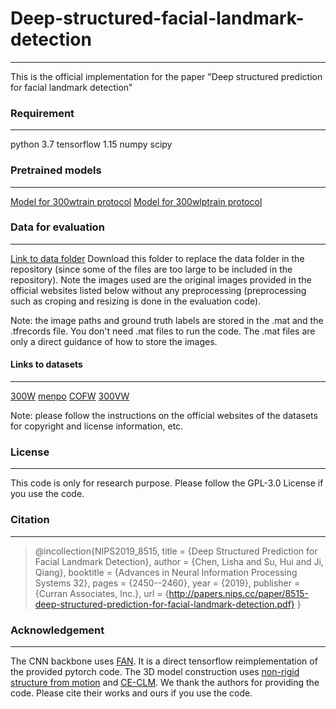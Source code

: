 # Deep-structured-facial-landmark-detection
---
This is the official implementation for the paper "Deep structured prediction for facial landmark detection"

### Requirement
---
python 3.7
tensorflow 1.15
numpy
scipy

### Pretrained models
---
[Model for 300wtrain protocol](https://www.dropbox.com/sh/c47tzhdssrg9bjl/AADi0cMvhEnCPMTFPrEkuNrba?dl=0)
[Model for 300wlptrain protocol](https://www.dropbox.com/sh/itwpw91gqxtfvw9/AABED2aIXpQy-4wxk9igxMGza?dl=0)

### Data for evaluation
---
[Link to data folder](https://www.dropbox.com/sh/c3r091bg1hbot5p/AADrpQLh4e0GZ4euBet2J0Vqa?dl=0)
Download this folder to replace the data folder in the repository (since some of the files are too large to be included in the repository).
Note the images used are the original images provided in the official websites listed below without any preprocessing (preprocessing such as croping and resizing is done in the evaluation code).

Note: the image paths and ground truth labels are stored in the .mat and the .tfrecords file.
You don't need .mat files to run the code. The .mat files are only a direct guidance of how to store the images.

#### Links to datasets
---
[300W](https://ibug.doc.ic.ac.uk/resources/300-W/)
[menpo](https://ibug.doc.ic.ac.uk/resources/2nd-facial-landmark-tracking-competition-menpo-ben/)
[COFW](http://www.vision.caltech.edu/xpburgos/ICCV13/)
[300VW](https://ibug.doc.ic.ac.uk/resources/300-VW/)

Note: please follow the instructions on the official websites of the datasets for copyright and license information, etc.

### License
---
This code is only for research purpose.
Please follow the GPL-3.0 License if you use the code.

### Citation
---
>@incollection{NIPS2019_8515,
    title =     {Deep Structured Prediction for Facial Landmark Detection},
    author =    {Chen, Lisha and Su, Hui and Ji, Qiang},
    booktitle = {Advances in Neural Information Processing Systems 32},
    pages =     {2450--2460},
    year =      {2019},
    publisher = {Curran Associates, Inc.},
    url = {http://papers.nips.cc/paper/8515-deep-structured-prediction-for-facial-landmark-detection.pdf}
  }



### Acknowledgement
---
The CNN backbone uses [FAN](https://github.com/1adrianb/face-alignment). It is a direct tensorflow reimplementation of the provided pytorch code.
The 3D model construction uses [non-rigid structure from motion](https://cs.stanford.edu/~ltorresa/projects/learning-nr-shape/) and [CE-CLM](https://github.com/TadasBaltrusaitis/OpenFace/tree/master/model_training/pdm_generation).
We thank the authors for providing the code. Please cite their works and ours if you use the code.


